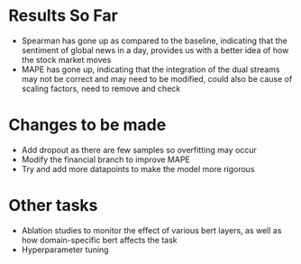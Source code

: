 # Results So Far
- Spearman has gone up as compared to the baseline, indicating that the sentiment of global news in a day, provides us with a better idea of how the stock market moves
- MAPE has gone up, indicating that the integration of the dual streams may not be correct and may need to be modified, could also be cause of scaling factors, need to remove and check

# Changes to be made
- Add dropout as there are few samples so overfitting may occur
- Modify the financial branch to improve MAPE
- Try and add more datapoints to make the model more rigorous 

# Other tasks
- Ablation studies to monitor the effect of various bert layers, as well as how domain-specific bert affects the task
- Hyperparameter tuning